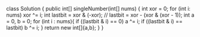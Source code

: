 class Solution {
    public int[] singleNumber(int[] nums) {
        int xor = 0;
        for (int i: nums) xor ^= i;
        int lastbit = xor & (-xor); // lastbit = xor - (xor & (xor - 1));
        int a = 0, b = 0;
        for (int i : nums){
            if ((lastbit & i) == 0) a ^= i;
            if ((lastbit & i) == lastbit) b ^= i;
        }
        return new int[]{a,b};
    }
}